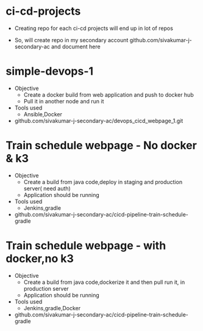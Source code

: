# ci-cd-projects

* Creating repo for each ci-cd projects will end up in lot of repos

* So, will create repo in my secondary account github.com/sivakumar-j-secondary-ac and document here

# simple-devops-1
 
  * Objective 
      * Create a docker build from web application and push to docker hub
      * Pull it in another node and run it
  * Tools used
      * Ansible,Docker
  * github.com/sivakumar-j-secondary-ac/devops_cicd_webpage_1.git
  
 # Train schedule webpage - No docker & k3
  
  * Objective
      * Create a build from java code,deploy in staging and production server( need auth)
      * Application should be running
  * Tools used
      * Jenkins,gradle
  * github.com/sivakumar-j-secondary-ac/cicd-pipeline-train-schedule-gradle
  
 # Train schedule webpage - with docker,no k3
   
  * Objective
      * Create a build from java code,dockerize it and then pull run it, in  production server
      * Application should be running
  * Tools used
      * Jenkins,gradle,Docker
  * github.com/sivakumar-j-secondary-ac/cicd-pipeline-train-schedule-gradle
  
  
  
